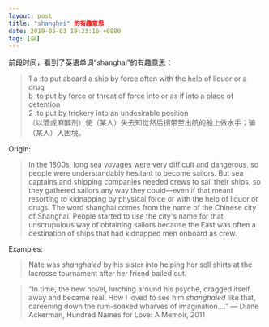 ```yaml
---
layout: post
title: "shanghai" 的有趣意思
date: 2019-05-03 19:23:16 +0800
tag: [杂]
---
```


前段时间，看到了英语单词“shanghai”的有趣意思：
> 1 a :to put aboard a ship by force often with the help of liquor or a drug<br>
b :to put by force or threat of force into or as if into a place of detention<br>
2 :to put by trickery into an undesirable position<br>
（以酒或麻醉剂）使（某人）失去知觉然后拐带至出航的船上做水手；骗（某人）入困境。

Origin:

>In the 1800s, long sea voyages were very difficult and dangerous, so people were understandably hesitant to become sailors. But sea captains and shipping companies needed crews to sail their ships, so they gathered sailors any way they could—even if that meant resorting to kidnapping by physical force or with the help of liquor or drugs. The word shanghai comes from the name of the Chinese city of Shanghai. People started to use the city's name for that unscrupulous way of obtaining sailors because the East was often a destination of ships that had kidnapped men onboard as crew.

Examples:

>Nate was *shanghaied* by his sister into helping her sell shirts at the lacrosse tournament after her friend bailed out.
 
>"In time, the new novel, lurching around his psyche, dragged itself away and became real. How I loved to see him *shanghaied* like that, careening down the rum-soaked wharves of imagination…."
— Diane Ackerman, Hundred Names for Love: A Memoir, 2011